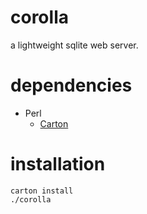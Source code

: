 # corolla

a lightweight sqlite web server.

# dependencies

- Perl
  - [Carton](https://metacpan.org/pod/Carton)

# installation

```shell
carton install
./corolla
```
